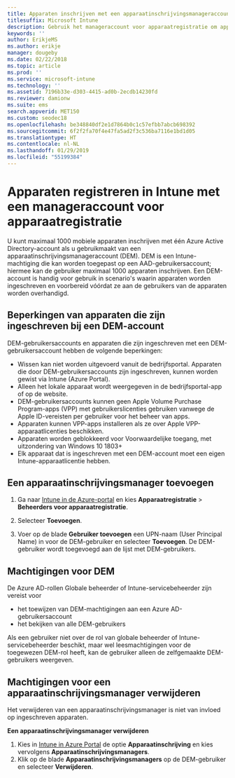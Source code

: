 ```yaml
---
title: Apparaten inschrijven met een apparaatinschrijvingsmanageraccount
titlesuffix: Microsoft Intune
description: Gebruik het manageraccount voor apparaatregistratie om apparaten in te registreren.
keywords: ''
author: ErikjeMS
ms.author: erikje
manager: dougeby
ms.date: 02/22/2018
ms.topic: article
ms.prod: ''
ms.service: microsoft-intune
ms.technology: ''
ms.assetid: 7196b33e-d303-4415-ad0b-2ecdb14230fd
ms.reviewer: damionw
ms.suite: ems
search.appverid: MET150
ms.custom: seodec18
ms.openlocfilehash: be348840df2e1d7864b0c1c57efbb7abcb698392
ms.sourcegitcommit: 6f2f2fa70f4e47fa5ad2f3c536ba7116e1bd1d05
ms.translationtype: HT
ms.contentlocale: nl-NL
ms.lasthandoff: 01/29/2019
ms.locfileid: "55199384"
---
```

# <a name="enroll-devices-in-intune-by-using-a-device-enrollment-manager-account"></a>Apparaten registreren in Intune met een manageraccount voor apparaatregistratie

U kunt maximaal 1000 mobiele apparaten inschrijven met één Azure Active Directory-account als u gebruikmaakt van een apparaatinschrijvingsmanageraccount (DEM). DEM is een Intune-machtiging die kan worden toegepast op een AAD-gebruikersaccount; hiermee kan de gebruiker maximaal 1000 apparaten inschrijven. Een DEM-account is handig voor gebruik in scenario's waarin apparaten worden ingeschreven en voorbereid vóórdat ze aan de gebruikers van de apparaten worden overhandigd.

## <a name="limitations-of-devices-that-are-enrolled-with-a-dem-account"></a>Beperkingen van apparaten die zijn ingeschreven bij een DEM-account

DEM-gebruikersaccounts en apparaten die zijn ingeschreven met een DEM-gebruikersaccount hebben de volgende beperkingen:

  - Wissen kan niet worden uitgevoerd vanuit de bedrijfsportal. Apparaten die door DEM-gebruikersaccounts zijn ingeschreven, kunnen worden gewist via Intune (Azure Portal).
  - Alleen het lokale apparaat wordt weergegeven in de bedrijfsportal-app of op de website.
  - DEM-gebruikersaccounts kunnen geen Apple Volume Purchase Program-apps (VPP) met gebruikerslicenties gebruiken vanwege de Apple ID-vereisten per gebruiker voor het beheer van apps.
  - Apparaten kunnen VPP-apps installeren als ze over Apple VPP-apparaatlicenties beschikken.
  - Apparaten worden geblokkeerd voor Voorwaardelijke toegang, met uitzondering van Windows 10 1803+
  - Elk apparaat dat is ingeschreven met een DEM-account moet een eigen Intune-apparaatlicentie hebben.


## <a name="add-a-device-enrollment-manager"></a>Een apparaatinschrijvingsmanager toevoegen

1.  Ga naar [Intune in de Azure-portal](https://aka.ms/intuneportal) en kies **Apparaatregistratie** > **Beheerders voor apparaatregistratie**.

2.  Selecteer **Toevoegen**.

3.  Voer op de blade **Gebruiker toevoegen** een UPN-naam (User Principal Name) in voor de DEM-gebruiker en selecteer **Toevoegen**. De DEM-gebruiker wordt toegevoegd aan de lijst met DEM-gebruikers.

## <a name="permissions-for-dem"></a>Machtigingen voor DEM

De Azure AD-rollen Globale beheerder of Intune-servicebeheerder zijn vereist voor
- het toewijzen van DEM-machtigingen aan een Azure AD-gebruikersaccount
- het bekijken van alle DEM-gebruikers

Als een gebruiker niet over de rol van globale beheerder of Intune-servicebeheerder beschikt, maar wel leesmachtigingen voor de toegewezen DEM-rol heeft, kan de gebruiker alleen de zelfgemaakte DEM-gebruikers weergeven.


## <a name="remove-device-enrollment-manager-permissions"></a>Machtigingen voor een apparaatinschrijvingsmanager verwijderen

Het verwijderen van een apparaatinschrijvingsmanager is niet van invloed op ingeschreven apparaten.

**Een apparaatinschrijvingsmanager verwijderen**

1. Kies in [Intune in Azure Portal](https://aka.ms/intuneportal) de optie **Apparaatinschrijving** en kies vervolgens **Apparaatinschrijvingsmanagers**.
2. Klik op de blade **Apparaatinschrijvingsmanagers** op de DEM-gebruiker en selecteer **Verwijderen**.

